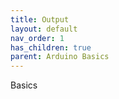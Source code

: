 ```yaml
---
title: Output
layout: default
nav_order: 1
has_children: true
parent: Arduino Basics
---
```


Basics
